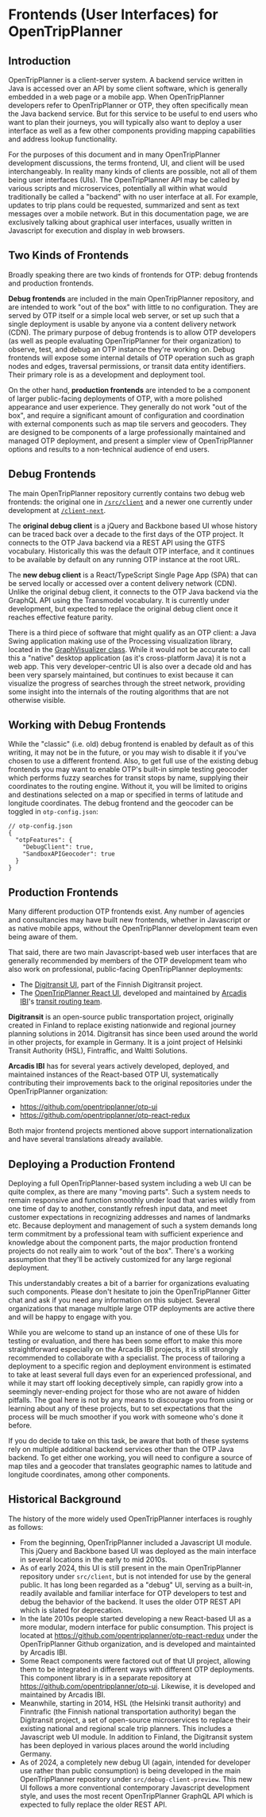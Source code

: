 # Frontends (User Interfaces) for OpenTripPlanner

## Introduction

OpenTripPlanner is a client-server system. A backend service written in Java is accessed over an API by some client software, which is generally embedded in a web page or a mobile app. When OpenTripPlanner developers refer to OpenTripPlanner or OTP, they often specifically mean the Java backend service. But for this service to be useful to end users who want to plan their journeys, you will typically also want to deploy a user interface as well as a few other components providing mapping capabilities and address lookup functionality.

For the purposes of this document and in many OpenTripPlanner development discussions, the terms frontend, UI, and client will be used interchangeably. In reality many kinds of clients are possible, not all of them being user interfaces (UIs). The OpenTripPlanner API may be called by various scripts and microservices, potentially all within what would traditionally be called a "backend" with no user interface at all. For example, updates to trip plans could be requested, summarized and sent as text messages over a mobile network. But in this documentation page, we are exclusively talking about graphical user interfaces, usually written in Javascript for execution and display in web browsers.

## Two Kinds of Frontends

Broadly speaking there are two kinds of frontends for OTP: debug frontends and production frontends. 

**Debug frontends** are included in the main OpenTripPlanner repository, and are intended to work "out of the box" with little to no configuration. They are served by OTP itself or a simple local web server, or set up such that a single deployment is usable by anyone via a content delivery network (CDN). The primary purpose of debug frontends is to allow OTP developers (as well as people evaluating OpenTripPlanner for their organization) to observe, test, and debug an OTP instance they're working on. Debug frontends will expose some internal details of OTP operation such as graph nodes and edges, traversal permissions, or transit data entity identifiers. Their primary role is as a development and deployment tool.

On the other hand, **production frontends** are intended to be a component of larger public-facing deployments of OTP, with a more polished appearance and user experience. They generally do not work "out of the box", and require a significant amount of configuration and coordination with external components such as map tile servers and geocoders. They are designed to be components of a large professionally maintained and managed OTP deployment, and present a simpler view of OpenTripPlanner options and results to a non-technical audience of end users. 

## Debug Frontends

The main OpenTripPlanner repository currently contains two debug web frontends: the original one in [`/src/client`](https://github.com/opentripplanner/OpenTripPlanner/tree/dev-2.x/src/client) and a newer one currently under development at [`/client-next`](https://github.com/opentripplanner/OpenTripPlanner/tree/dev-2.x/client-next).

The **original debug client** is a jQuery and Backbone based UI whose history can be traced back over a decade to the first days of the OTP project. It connects to the OTP Java backend via a REST API using the GTFS vocabulary. Historically this was the default OTP interface, and it continues to be available by default on any running OTP instance at the root URL.

The **new debug client** is a React/TypeScript Single Page App (SPA) that can be served locally or accessed over a content delivery network (CDN). Unlike the original debug client, it connects to the OTP Java backend via the GraphQL API using the Transmodel vocabulary. It is currently under development, but expected to replace the original debug client once it reaches effective feature parity.

There is a third piece of software that might qualify as an OTP client: a Java Swing application making use of the Processing visualization library, located in the [GraphVisualizer class](https://github.com/opentripplanner/OpenTripPlanner/blob/dev-2.x/src/main/java/org/opentripplanner/visualizer/GraphVisualizer.java). While it would not be accurate to call this a "native" desktop application (as it's cross-platform Java) it is not a web app. This very developer-centric UI is also over a decade old and has been very sparsely maintained, but continues to exist because it can visualize the progress of searches through the street network, providing some insight into the internals of the routing algorithms that are not otherwise visible.

## Working with Debug Frontends

While the "classic" (i.e. old) debug frontend is enabled by default as of this writing, it may not be in the future, or you may wish to disable it if you've chosen to use a different frontend. Also, to get full use of the existing debug frontends you may want to enable OTP's built-in simple testing geocoder which performs fuzzy searches for transit stops by name, supplying their coordinates to the routing engine. Without it, you will be limited to origins and destinations selected on a map or specified in terms of latitude and longitude coordinates. The debug frontend and the geocoder can be toggled in `otp-config.json`:

```json5
// otp-config.json
{
  "otpFeatures": {
    "DebugClient": true,
    "SandboxAPIGeocoder": true
  }
}
```

## Production Frontends

Many different production OTP frontends exist. Any number of agencies and consultancies may have built new frontends, whether in Javascript or as native mobile apps, without the OpenTripPlanner development team even being aware of them.

That said, there are two main Javascript-based web user interfaces that are generally recommended by members of the OTP development team who also work on professional, public-facing OpenTripPlanner deployments:
- The [Digitransit UI](https://github.com/HSLdevcom/digitransit-ui), part of the Finnish Digitransit project.
- The [OpenTripPlanner React UI](https://github.com/opentripplanner/otp-react-redux), developed and maintained by [Arcadis IBI](https://www.ibigroup.com)'s [transit routing team](https://www.ibigroup.com/ibi-products/transit-routing/).

**Digitransit** is an open-source public transportation project, originally created in Finland to replace existing nationwide and regional journey planning solutions in 2014. Digitransit has since been used around the world in other projects, for example in Germany. It is a joint project of Helsinki Transit Authority (HSL), Fintraffic, and Waltti Solutions.

**Arcadis IBI** has for several years actively developed, deployed, and maintained instances of the React-based OTP UI, systematically contributing their improvements back to the original repositories under the OpenTripPlanner organization: 
- https://github.com/opentripplanner/otp-ui
- https://github.com/opentripplanner/otp-react-redux

Both major frontend projects mentioned above support internationalization and have several translations already available.

## Deploying a Production Frontend

Deploying a full OpenTripPlanner-based system including a web UI can be quite complex, as there are many "moving parts". Such a system needs to remain responsive and function smoothly under load that varies wildly from one time of day to another, constantly refresh input data, and meet customer expectations in recognizing addresses and names of landmarks etc. Because deployment and management of such a system demands long term commitment by a professional team with sufficient experience and knowledge about the component parts, the major production frontend projects do not really aim to work "out of the box". There's a working assumption that they'll be actively customized for any large regional deployment.

This understandably creates a bit of a barrier for organizations evaluating such components. Please don't hesitate to join the OpenTripPlanner Gitter chat and ask if you need any information on this subject. Several organizations that manage multiple large OTP deployments are active there and will be happy to engage with you.

While you are welcome to stand up an instance of one of these UIs for testing or evaluation, and there has been some effort to make this more straightforward especially on the Arcadis IBI projects, it is still strongly recommended to collaborate with a specialist. The process of tailoring a deployment to a specific region and deployment environment is estimated to take at least several full days even for an experienced professional, and while it may start off looking deceptively simple, can rapidly grow into a seemingly never-ending project for those who are not aware of hidden pitfalls. The goal here is not by any means to discourage you from using or learning about any of these projects, but to set expectations that the process will be much smoother if you work with someone who's done it before.

If you do decide to take on this task, be aware that both of these systems rely on multiple additional backend services other than the OTP Java backend. To get either one working, you will need to configure a source of map tiles and a geocoder that translates geographic names to latitude and longitude coordinates, among other components.

## Historical Background

The history of the more widely used OpenTripPlanner interfaces is roughly as follows:

- From the beginning, OpenTripPlanner included a Javascript UI module. This jQuery and Backbone based UI was deployed as the main interface in several locations in the early to mid 2010s.
- As of early 2024, this UI is still present in the main OpenTripPlanner repository under `src/client`, but is not intended for use by the general public. It has long been regarded as a "debug" UI, serving as a built-in, readily available and familiar interface for OTP developers to test and debug the behavior of the backend. It uses the older OTP REST API which is slated for deprecation.
- In the late 2010s people started developing a new React-based UI as a more modular, modern interface for public consumption. This project is located at https://github.com/opentripplanner/otp-react-redux under the OpenTripPlanner Github organization, and is developed and maintainted by Arcadis IBI.
- Some React components were factored out of that UI project, allowing them to be integrated in different ways with different OTP deployments. This component library is in a separate repository at https://github.com/opentripplanner/otp-ui. Likewise, it is developed and maintained by Arcadis IBI.
- Meanwhile, starting in 2014, HSL (the Helsinki transit authority) and Finntrafic (the Finnish national transportation authority) began the Digitransit project, a set of open-source microservices to replace their existing national and regional scale trip planners. This includes a Javascript web UI module. In addition to Finland, the Digitransit system has been deployed in various places around the world including Germany.
- As of 2024, a completely new debug UI (again, intended for developer use rather than public consumption) is being developed in the main OpenTripPlanner repository under `src/debug-client-preview`. This new UI follows a more conventional contemporary Javascript development style, and uses the most recent OpenTripPlanner GraphQL API which is expected to fully replace the older REST API. 
